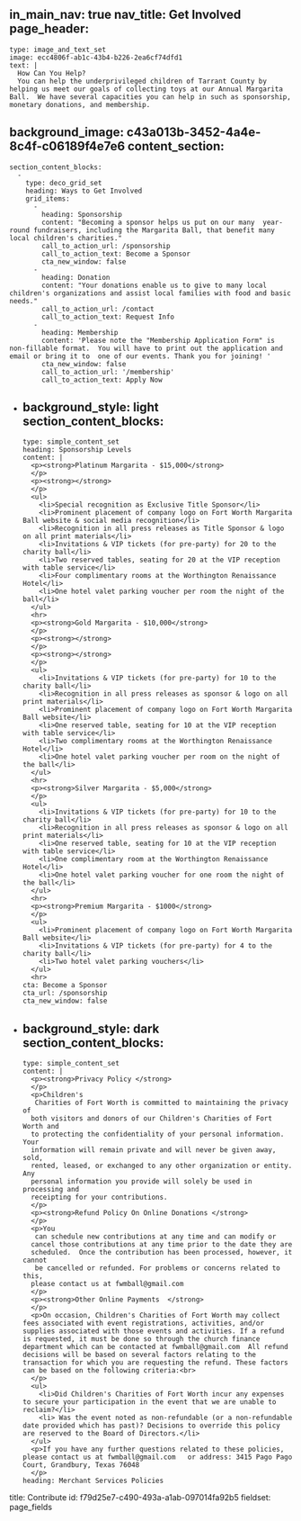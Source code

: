 in_main_nav: true
nav_title: Get Involved
page_header:
  -
    type: image_and_text_set
    image: ecc4806f-ab1c-43b4-b226-2ea6cf74dfd1
    text: |
      How Can You Help?
      You can help the underprivileged children of Tarrant County by helping us meet our goals of collecting toys at our Annual Margarita Ball.  We have several capacities you can help in such as sponsorship, monetary donations, and membership.
background_image: c43a013b-3452-4a4e-8c4f-c06189f4e7e6
content_section:
  -
    section_content_blocks:
      -
        type: deco_grid_set
        heading: Ways to Get Involved
        grid_items:
          -
            heading: Sponsorship
            content: "Becoming a sponsor helps us put on our many  year-round fundraisers, including the Margarita Ball, that benefit many local children's charities."
            call_to_action_url: /sponsorship
            call_to_action_text: Become a Sponsor
            cta_new_window: false
          -
            heading: Donation
            content: "Your donations enable us to give to many local children's organizations and assist local families with food and basic needs."
            call_to_action_url: /contact
            call_to_action_text: Request Info
          -
            heading: Membership
            content: 'Please note the "Membership Application Form" is non-fillable format.  You will have to print out the application and email or bring it to  one of our events. Thank you for joining! '
            cta_new_window: false
            call_to_action_url: '/membership'
            call_to_action_text: Apply Now
  -
    background_style: light
    section_content_blocks:
      -
        type: simple_content_set
        heading: Sponsorship Levels
        content: |
          <p><strong>Platinum Margarita - $15,000</strong>
          </p>
          <p><strong></strong>
          </p>
          <ul>
          	<li>Special recognition as Exclusive Title Sponsor</li>
          	<li>Prominent placement of company logo on Fort Worth Margarita Ball website & social media recognition</li>
          	<li>Recognition in all press releases as Title Sponsor & logo on all print materials</li>
          	<li>Invitations & VIP tickets (for pre-party) for 20 to the charity ball</li>
          	<li>Two reserved tables, seating for 20 at the VIP reception with table service</li>
          	<li>Four complimentary rooms at the Worthington Renaissance Hotel</li>
          	<li>One hotel valet parking voucher per room the night of the ball</li>
          </ul>
          <hr>
          <p><strong>Gold Margarita - $10,000</strong>
          </p>
          <p><strong></strong>
          </p>
          <p><strong></strong>
          </p>
          <ul>
          	<li>Invitations & VIP tickets (for pre-party) for 10 to the charity ball</li>
          	<li>Recognition in all press releases as sponsor & logo on all print materials</li>
          	<li>Prominent placement of company logo on Fort Worth Margarita Ball website</li>
          	<li>One reserved table, seating for 10 at the VIP reception with table service</li>
          	<li>Two complimentary rooms at the Worthington Renaissance Hotel</li>
          	<li>One hotel valet parking voucher per room on the night of the ball</li>
          </ul>
          <hr>
          <p><strong>Silver Margarita - $5,000</strong>
          </p>
          <ul>
          	<li>Invitations & VIP tickets (for pre-party) for 10 to the charity ball</li>
          	<li>Recognition in all press releases as sponsor & logo on all print materials</li>
          	<li>One reserved table, seating for 10 at the VIP reception with table service</li>
          	<li>One complimentary room at the Worthington Renaissance Hotel</li>
          	<li>One hotel valet parking voucher for one room the night of the ball</li>
          </ul>
          <hr>
          <p><strong>Premium Margarita - $1000</strong>
          </p>
          <ul>
          	<li>Prominent placement of company logo on Fort Worth Margarita Ball website</li>
          	<li>Invitations & VIP tickets (for pre-party) for 4 to the charity ball</li>
          	<li>Two hotel valet parking vouchers</li>
          </ul>
          <hr>
        cta: Become a Sponsor
        cta_url: /sponsorship
        cta_new_window: false
  -
    background_style: dark
    section_content_blocks:
      -
        type: simple_content_set
        content: |
          <p><strong>Privacy Policy </strong>
          </p>
          <p>Children's
           Charities of Fort Worth is committed to maintaining the privacy of
          both visitors and donors of our Children's Charities of Fort Worth and
          to protecting the confidentiality of your personal information. Your
          information will remain private and will never be given away, sold,
          rented, leased, or exchanged to any other organization or entity. Any
          personal information you provide will solely be used in processing and
          receipting for your contributions.
          </p>
          <p><strong>Refund Policy On Online Donations </strong>
          </p>
          <p>You
           can schedule new contributions at any time and can modify or
          cancel those contributions at any time prior to the date they are
          scheduled.  Once the contribution has been processed, however, it cannot
           be cancelled or refunded. For problems or concerns related to this,
          please contact us at fwmball@gmail.com
          </p>
          <p><strong>Other Online Payments  </strong>
          </p>
          <p>On occasion, Children's Charities of Fort Worth may collect fees associated with event registrations, activities, and/or supplies associated with those events and activities. If a refund is requested, it must be done so through the church finance department which can be contacted at fwmball@gmail.com  All refund decisions will be based on several factors relating to the transaction for which you are requesting the refund. These factors can be based on the following criteria:<br>
          </p>
          <ul>
          	<li>Did Children's Charities of Fort Worth incur any expenses to secure your participation in the event that we are unable to reclaim?</li>
          	<li> Was the event noted as non-refundable (or a non-refundable date provided which has past)? Decisions to override this policy are reserved to the Board of Directors.</li>
          </ul>
          <p>If you have any further questions related to these policies, please contact us at fwmball@gmail.com   or address: 3415 Pago Pago Court, Grandbury, Texas 76048
          </p>
        heading: Merchant Services Policies
title: Contribute
id: f79d25e7-c490-493a-a1ab-097014fa92b5
fieldset: page_fields
